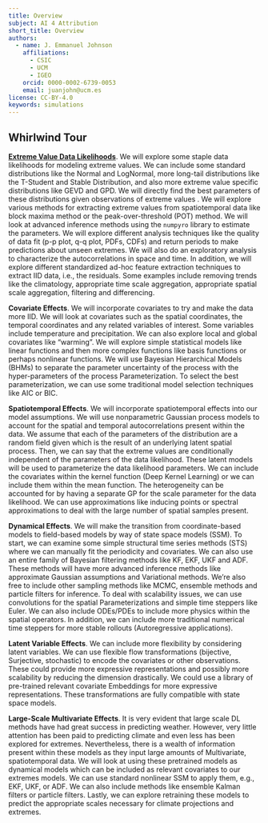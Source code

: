 ```yaml
---
title: Overview
subject: AI 4 Attribution
short_title: Overview
authors:
  - name: J. Emmanuel Johnson
    affiliations:
      - CSIC
      - UCM
      - IGEO
    orcid: 0000-0002-6739-0053
    email: juanjohn@ucm.es
license: CC-BY-4.0
keywords: simulations
---
```


## Whirlwind Tour

[**Extreme Value Data Likelihoods**](./covariates.md). 
We will explore some staple data likelihoods for modeling extreme values. We can include some standard distributions like the Normal and LogNormal, more long-tail distributions like the T-Student and Stable Distribution, and also more extreme value specific distributions like GEVD and GPD. We will directly find the best parameters of these distributions given observations of extreme values . We will explore various methods for extracting extreme values from spatiotemporal data like block maxima method or the peak-over-threshold (POT) method. We will look at advanced inference methods using the `numpyro` library to estimate the parameters. We will explore different analysis techniques like the quality of data fit (p-p plot, q-q plot, PDFs, CDFs) and return periods to make predictions about unseen extremes. We will also do an exploratory analysis to characterize the autocorrelations in space and time. In addition, we will explore different standardized ad-hoc feature extraction techniques to extract IID data, i.e., the residuals. Some examples include removing trends like the climatology, appropriate time scale aggregation, appropriate spatial scale aggregation, filtering and differencing.

**Covariate Effects**.
We will incorporate covariates to try and make the data more IID. We will look at covariates such as the spatial coordinates, the temporal coordinates and any related variables of interest. Some variables include temperature and precipitation. We can also explore local and global covariates like “warming”. We will explore simple statistical models like linear functions and then more complex functions like basis functions or perhaps nonlinear functions. We will use Bayesian Hierarchical Models (BHMs) to separate the parameter uncertainty of the process with the hyper-parameters of the process Parameterization. To select the best parameterization, we can use some traditional model selection techniques like AIC or BIC.

**Spatiotemporal Effects**.
We will incorporate spatiotemporal effects into our model assumptions. We will use nonparametric Gaussian process models  to account for the spatial and temporal autocorrelations present within the data. We assume that each of the parameters of the distribution are a random field given which is the result of an underlying latent spatial process. Then, we can say that the extreme values are conditionally independent of the parameters of the data likelihood. These latent models will be used to parameterize the data likelihood parameters. We can include the covariates within the kernel function (Deep Kernel Learning) or we can include them within the mean function. The heterogeneity can be accounted for by having a separate GP for the scale parameter for the data likelihood. We can use approximations like inducing points or spectral approximations to deal with the large number of spatial samples present.

**Dynamical Effects**.
We will make the transition from coordinate-based models to field-based models by way of state space models (SSM). To start, we can examine some simple structural time series methods (STS) where we can manually fit the periodicity and covariates. We can also use an entire family of Bayesian filtering methods like KF, EKF, UKF and ADF. These methods will have more advanced inference methods like approximate Gaussian assumptions and Variational methods. We’re also free to include other sampling methods like MCMC, ensemble methods and particle filters for inference. To deal with scalability issues, we can use convolutions for the spatial Parameterizations and simple time steppers like Euler. We can also include ODEs/PDEs to include more physics within the spatial operators. In addition, we can include more traditional numerical time steppers for more stable rollouts (Autoregressive applications).

**Latent Variable Effects**.
We can include more flexibility by considering latent variables. We can use flexible flow transformations (bijective, Surjective, stochastic) to encode the covariates or other observations. These could provide more expressive representations and possibly more scalability by reducing the dimension drastically. We could use a library of pre-trained relevant covariate Embeddings for more expressive representations. These transformations are fully compatible with state space models.

**Large-Scale Multivariate Effects**.
It is very evident that large scale DL methods have had great success in predicting weather. However, very little attention has been paid to predicting climate and even less has been explored for extremes. Nevertheless, there is a wealth of information present within these models as they input large amounts of Multivariate, spatiotemporal data. We will look at using these pretrained models as dynamical models which can be included as relevant covariates to our extremes models. We can use standard nonlinear SSM to apply them, e.g., EKF, UKF, or ADF. We can also include methods like ensemble Kalman filters or particle filters. Lastly, we can explore retraining these models to predict the appropriate scales necessary for climate projections and extremes.